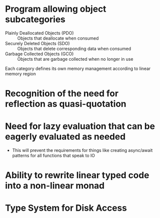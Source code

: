 # Program allowing object subcategories

<dl>
  <dt>Plainly Deallocated Objects (PDO)</dt>
  <dd>Objects that deallocate when consumed</dd>
  <dt>Securely Deleted Objects (SDO)</dt>
  <dd>Objects that delete corresponding data when consumed</dd>
  <dt>Garbage Collected Objects (GCO)</dt>
  <dd>Objects that are garbage collected when no longer in use</dd>
</dl>

Each category defines its own memory management according to linear memory region

# Recognition of the need for reflection as quasi-quotation

# Need for lazy evaluation that can be eagerly evaluated as needed
- This will prevent the requirements for things like creating async/await patterns for all functions that speak to IO

# Ability to rewrite linear typed code into a non-linear monad

# Type System for Disk Access
